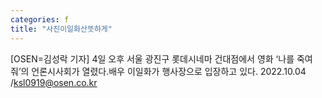 ```yaml
---
categories: f
title: "사진이일화산뜻하게"
---
```

[OSEN=김성락 기자] 4일 오후 서울 광진구 롯데시네마 건대점에서 영화 ‘나를 죽여줘’의 언론시사회가 열렸다.배우 이일화가 행사장으로 입장하고 있다. 2022.10.04 /ksl0919@osen.co.kr